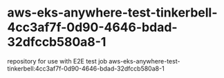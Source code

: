 # aws-eks-anywhere-test-tinkerbell-4cc3af7f-0d90-4646-bdad-32dfccb580a8-1
repository for use with E2E test job aws-eks-anywhere-test-tinkerbell:4cc3af7f-0d90-4646-bdad-32dfccb580a8-1
